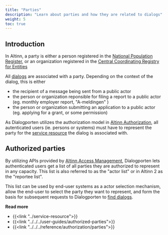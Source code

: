 ```yaml
---
title: "Parties"
description: "Learn about parties and how they are related to dialogs"
weight: 5
toc: true
---
```


## Introduction

In Altinn, a party is either a person registered in the [National Population Register](https://www.skatteetaten.no/en/person/national-registry/), or an organization registered in the [Central Coordinating Registry for Entities ](https://www.brreg.no/en/about-us-2/our-registers/about-the-central-coordinating-register-for-legal-entities-ccr/)

All [dialogs](/en/dialogporten/getting-started/dialogs/) are associated with a party. Depending on the context of the dialog, this is either

- the recipient of a message being sent from a public actor
- the person or organization reponsible for filing a report to a public actor (eg. monthly employer report, "A-meldingen" )
- the person or organization submitting an application to a public actor (eg. applying for a grant, or some permission)

As Dialogporten utilizes the authorization model in [Altinn Authorization](/en/authorization/about/), all autenticated users (ie. persons or systems) must have to represent the party for the [service resource](/en/dialogporten/getting-started/authorization/service-resource/) the dialog is associated with.

## Authorized parties

By utilizing APIs provided by [Altinn Access Management](/en/authorization/what-do-you-get/), Dialogporten lets authenticated users get a list of all parties they are authorized to represent in any capacity. This list is also referred to as the "actor list" or in Altinn 2 as the "reportee list".

This list can be used by end-user systems as a actor selection mechanism, allow the end-user to select the party they want to represent, and form the basis for subsequent requests to Dialogporten to [find dialogs](/en/dialogporten/user-guides/searching-for-dialogs/).

**Read more**

- {{<link "../service-resource">}}
- {{<link "../../../user-guides/authorized-parties">}}
- {{<link "../../../reference/authorization/parties">}}

